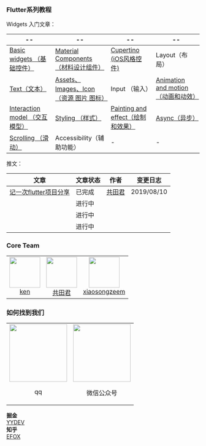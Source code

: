 ### Flutter系列教程

Widgets 入门文章：

|--|--|--|--|
|---|---|---|---|
| [Basic widgets （基础控件）](/article/basicWidgets)| [Material Components （材料设计组件）](/article/material)| [Cupertino (iOS风格控件)](/article/cupertino)| Layout（布局）|
| [Text（文本）](/article/text/Flutter-Text%E4%BD%BF%E7%94%A8.md)| [Assets、Images、Icon （资源 图片 图标）](/article/assets%26images%26icon)| Input （输入）| [Animation and motion（动画和动效）](/article/animation&motion)|
| [Interaction model （交互模型）](/article/interactionModel)| [Styling （样式）](/article/styling) |  [Painting and effect（绘制和效果）](/article/painting&effect) |  [Async（异步）](/article/async) |
| [Scrolling （滑动）](/article/scrolling) | Accessibility（辅助功能）| - | - |

推文：

| 文章 | 文章状态 | 作者 | 变更日志 |
| --- | --- | --- | --- |
| [记一次flutter项目分享](https://github.com/YYFlutter/flutter-article/blob/master/article/记一次flutter项目分享.md)  | 已完成 | [共田君](https://github.com/Natoto) | 2019/08/10 |
|   | 进行中 |  |  |
|   | 进行中 |  |  |
|   | 进行中 |  |  |

### Core Team

<table>
  <tbody>
    <tr>
      <td align="center" valign="top">
        <img height="80" width="80" src="https://avatars1.githubusercontent.com/u/3890513?s=128">
        <br>
        <a href="https://github.com/ckken">ken</a>
      </td>
      <td align="center" valign="top">
        <img height="80" width="80" src="https://avatars2.githubusercontent.com/u/3379261?s=128">
        <br>
        <a href="https://github.com/Natoto">共田君</a>
      </td>
       <td align="center" valign="top">
        <img height="80" width="80" src="https://avatars2.githubusercontent.com/u/13517055?s=460&v=4">
        <br>
        <a href="https://github.com/xiaosong520">xiaosongzeem</a>
      </td>
     </tr>
  </tbody>
</table>

### 如何找到我们
<table>
  <tbody>
    <tr>
      <td align="center" valign="top">
        <img height="150px" width="150px" src="https://i.loli.net/2019/09/02/jQWIKES5yVz1mga.png">
        <p>qq</p>
      </td>
      <td align="center" valign="top">
        <img height="150px" width="150px" src="https://i.loli.net/2019/09/02/sc312Tp69rIStgF.jpg">
        <p>微信公众号</p>
      </td>
     </tr>
  </tbody>
</table>


**掘金**<br />
[YYDEV](https://juejin.im/user/570298251ea493005c83a2b2)
<br />
**知乎**<br />
[EFOX](https://zhuanlan.zhihu.com/efoxteam)
